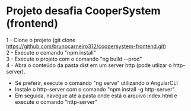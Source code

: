 # Projeto desafia CooperSystem (frontend)

1 - Clone o projeto (git clone https://github.com/brunocarneiro312/coopersystem-frontend.git)<br/>
2 - Execute o comando "npm install" <br/>
3 - Execute o projeto com o comando "ng build --prod" <br/>
4 - Abra o conteúdo da pasta dist em um server http (pode utlizar o http-server).

* Se preferir, execute o comando "ng serve" utilizando o AngularCLI
* Instale o http-server com o comando "npm install -g http-server".
* Em seguida, navegue até a pasta onde está o arquivo index.html e execute o comando "http-server"
